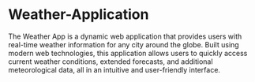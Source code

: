 # Weather-Application
The Weather App is a dynamic web application that provides users with real-time weather information for any city around the globe. Built using modern web technologies, this application allows users to quickly access current weather conditions, extended forecasts, and additional meteorological data, all in an intuitive and user-friendly interface.
